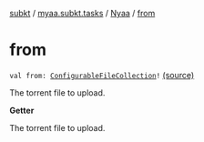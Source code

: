 [subkt](../../index.md) / [myaa.subkt.tasks](../index.md) / [Nyaa](index.md) / [from](./from.md)

# from

`val from: `[`ConfigurableFileCollection`](https://docs.gradle.org/current/javadoc/org/gradle/api/file/ConfigurableFileCollection.html)`!` [(source)](https://github.com/Myaamori/SubKt/blob/0.1.7/src/main/kotlin/myaa/subkt/tasks/tasks.kt#L908)

The torrent file to upload.

**Getter**

The torrent file to upload.

